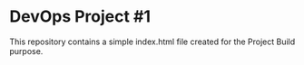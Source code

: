 # DevOps Project #1

This repository contains a simple index.html file created for the Project Build purpose.
